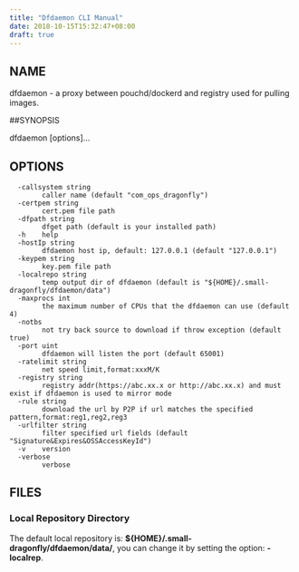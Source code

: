 ```yaml
---
title: "Dfdaemon CLI Manual"
date: 2018-10-15T15:32:47+08:00
draft: true
---
```




## NAME

dfdaemon - a proxy between pouchd/dockerd and registry used for pulling images.

##SYNOPSIS

dfdaemon [options]...

## OPTIONS

```text
  -callsystem string
    	caller name (default "com_ops_dragonfly")
  -certpem string
    	cert.pem file path
  -dfpath string
    	dfget path (default is your installed path)
  -h	help
  -hostIp string
    	dfdaemon host ip, default: 127.0.0.1 (default "127.0.0.1")
  -keypem string
    	key.pem file path
  -localrepo string
    	temp output dir of dfdaemon (default is "${HOME}/.small-dragonfly/dfdaemon/data")
  -maxprocs int
    	the maximum number of CPUs that the dfdaemon can use (default 4)
  -notbs
    	not try back source to download if throw exception (default true)
  -port uint
    	dfdaemon will listen the port (default 65001)
  -ratelimit string
    	net speed limit,format:xxxM/K
  -registry string
    	registry addr(https://abc.xx.x or http://abc.xx.x) and must exist if dfdaemon is used to mirror mode
  -rule string
    	download the url by P2P if url matches the specified pattern,format:reg1,reg2,reg3
  -urlfilter string
    	filter specified url fields (default "Signature&Expires&OSSAccessKeyId")
  -v	version
  -verbose
    	verbose
```

## FILES

### Local Repository Directory

The default local repository is: **${HOME}/.small-dragonfly/dfdaemon/data/**, you can change it by setting the option: **-localrep**.